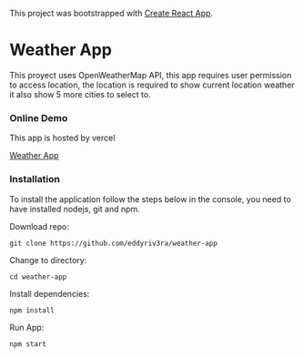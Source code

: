 This project was bootstrapped with
[Create React App](https://github.com/facebook/create-react-app).

# Weather App

This proyect uses OpenWeatherMap API, this app requires user permission to
access location, the location is required to show current location weather it
also show 5 more cities to select to.

### Online Demo

This app is hosted by vercel

[Weather App](https://weather-app-pied.vercel.app/)

### Installation

To install the application follow the steps below in the console, you need to
have installed nodejs, git and npm.

Download repo:

```
git clone https://github.com/eddyriv3ra/weather-app
```

Change to directory:

```
cd weather-app
```

Install dependencies:

```
npm install
```

Run App:

```
npm start
```
